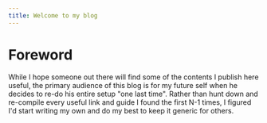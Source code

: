 ```yaml
---
title: Welcome to my blog
---
```


# Foreword
While I hope someone out there will find some of the contents I publish here useful, the primary audience of this blog is for my future self when he decides to re-do his entire setup "one last time". Rather than hunt down and re-compile every useful link and guide I found the first N-1 times, I figured I'd start writing my own and do my best to keep it generic for others.